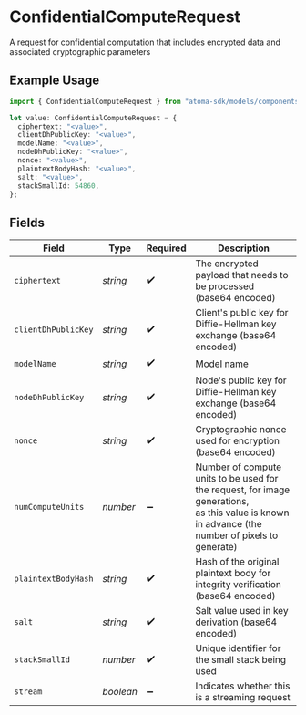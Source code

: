 # ConfidentialComputeRequest

A request for confidential computation that includes encrypted data and associated cryptographic parameters

## Example Usage

```typescript
import { ConfidentialComputeRequest } from "atoma-sdk/models/components";

let value: ConfidentialComputeRequest = {
  ciphertext: "<value>",
  clientDhPublicKey: "<value>",
  modelName: "<value>",
  nodeDhPublicKey: "<value>",
  nonce: "<value>",
  plaintextBodyHash: "<value>",
  salt: "<value>",
  stackSmallId: 54860,
};
```

## Fields

| Field                                                                                                                                           | Type                                                                                                                                            | Required                                                                                                                                        | Description                                                                                                                                     |
| ----------------------------------------------------------------------------------------------------------------------------------------------- | ----------------------------------------------------------------------------------------------------------------------------------------------- | ----------------------------------------------------------------------------------------------------------------------------------------------- | ----------------------------------------------------------------------------------------------------------------------------------------------- |
| `ciphertext`                                                                                                                                    | *string*                                                                                                                                        | :heavy_check_mark:                                                                                                                              | The encrypted payload that needs to be processed (base64 encoded)                                                                               |
| `clientDhPublicKey`                                                                                                                             | *string*                                                                                                                                        | :heavy_check_mark:                                                                                                                              | Client's public key for Diffie-Hellman key exchange (base64 encoded)                                                                            |
| `modelName`                                                                                                                                     | *string*                                                                                                                                        | :heavy_check_mark:                                                                                                                              | Model name                                                                                                                                      |
| `nodeDhPublicKey`                                                                                                                               | *string*                                                                                                                                        | :heavy_check_mark:                                                                                                                              | Node's public key for Diffie-Hellman key exchange (base64 encoded)                                                                              |
| `nonce`                                                                                                                                         | *string*                                                                                                                                        | :heavy_check_mark:                                                                                                                              | Cryptographic nonce used for encryption (base64 encoded)                                                                                        |
| `numComputeUnits`                                                                                                                               | *number*                                                                                                                                        | :heavy_minus_sign:                                                                                                                              | Number of compute units to be used for the request, for image generations,<br/>as this value is known in advance (the number of pixels to generate) |
| `plaintextBodyHash`                                                                                                                             | *string*                                                                                                                                        | :heavy_check_mark:                                                                                                                              | Hash of the original plaintext body for integrity verification (base64 encoded)                                                                 |
| `salt`                                                                                                                                          | *string*                                                                                                                                        | :heavy_check_mark:                                                                                                                              | Salt value used in key derivation (base64 encoded)                                                                                              |
| `stackSmallId`                                                                                                                                  | *number*                                                                                                                                        | :heavy_check_mark:                                                                                                                              | Unique identifier for the small stack being used                                                                                                |
| `stream`                                                                                                                                        | *boolean*                                                                                                                                       | :heavy_minus_sign:                                                                                                                              | Indicates whether this is a streaming request                                                                                                   |